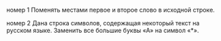 номер 1  Поменять местами первое и второе слово в исходной строке.


номер 2   Дана строка символов, содержащая некоторый текст на русском языке. Заменить все большие буквы «А» на символ «*».

